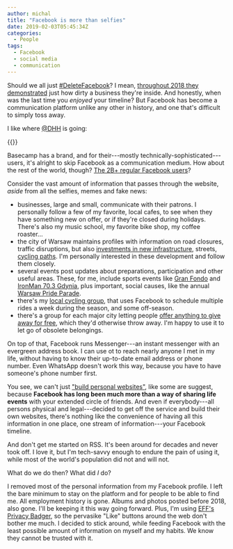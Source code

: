 ```yaml
---
author: michal
title: "Facebook is more than selfies"
date: 2019-02-03T05:45:34Z
categories:
  - People
tags:
  - Facebook
  - social media
  - communication
---
```


Should we all just [#DeleteFacebook][twitter-deletefacebook]? I mean, [throughout 2018 they demonstrated][facebook-scandals] just how dirty a business they're inside. And honestly, when was the last time you *enjoyed* your timeline? But Facebook has become a communication platform unlike any other in history, and one that's difficult to simply toss away.

<!--more-->

I like where [@DHH](https://twitter.com/dhh) is going:

{{<tweet user="dhh" id="1075513588859645952">}}

Basecamp has a brand, and for their---mostly technically-sophisticated---users, it's alright to skip Facebook as a communication medium. How about the rest of the world, though? [The 2B+ regular Facebook users][statista-facebook-users]?

Consider the vast amount of information that passes through the website, *aside* from all the selfies, memes and fake news:

* businesses, large and small, communicate with their patrons. I personally follow a few of my favorite, local cafes, to see when they have something new on offer, or if they're closed during holidays. There's also my music school, my favorite bike shop, my coffee roaster...
* the city of Warsaw maintains profiles with information on road closures, traffic disruptions, but also [investments in new infrastructure][facebook-infoulice], streets, [cycling paths][facebook-rowery]. I'm personally interested in these development and follow them closely.
* several events post updates about preparations, participation and other useful areas. These, for me, include sports events like [Gran Fondo][facebook-gran-fondo] and [IronMan 70.3 Gdynia][facebook-ironman], plus important, social causes, like the annual [Warsaw Pride Parade][facebook-warsaw-pride].
* there's my [local cycling group][facebook-ustawki], that uses Facebook to schedule multiple rides a week during the season, and some off-season.
* there's a group for each major city letting people [offer anything to give away for free][facebook-smieciarka], which they'd otherwise throw away. I'm happy to use it to let go of obsolete belongings.

On top of that, Facebook runs Messenger---an instant messenger with an evergreen address book. I can use ot to reach nearly anyone I met in my life, without having to know their up-to-date email address or phone number. Even WhatsApp doesn't work this way, because you have to have someone's phone number first.

You see, we can't just ["build personal websites"][vice-personal-websites], like some are suggest, because **Facebook has long been much more than a way of sharing life events** with your extended circle of friends. And even if everybody---all persons physical and legal---decided to get off the service and build their own websites, there's nothing like the convenience of having all this information in one place, one stream of information---your Facebook timeline.

And don't get me started on RSS. It's been around for decades and never took off. I love it, but I'm tech-savvy enough to endure the pain of using it, while most of the world's population did not and will not.

What do we do then? What did *I* do?

I removed most of the personal information from my Facebook profile. I left the bare minimum to stay on the platform and for people to be able to find me. All employment history is gone. Albums and photos posted before 2018, also gone. I'll be keeping it this way going forward. Plus, I'm using [EFF's Privacy Badger][eff-privacy-badger], so the pervasike "Like" buttons around the web don't bother me much. I decided to stick around, while feeding Facebook with the least possible amount of information on myself and my habits. We know they cannot be trusted with it.


[eff-privacy-badger]: https://www.eff.org/privacybadger
[facebook-gran-fondo]: https://www.facebook.com/GFgdynia/
[facebook-infoulice]: https://www.facebook.com/infoulice/
[facebook-ironman]: https://www.facebook.com/polandtriathlon/
[facebook-rowery]: https://www.facebook.com/PelnomocnikRowerowyWarszawa/
[facebook-scandals]: https://www.buzzfeednews.com/article/ryanmac/literally-just-a-big-list-of-facebooks-2018-scandals
[facebook-smieciarka]: https://www.facebook.com/groups/Uwaga.smieciarka.jedzie/
[facebook-ustawki]: https://www.facebook.com/groups/460429290973945/
[facebook-warsaw-pride]: https://www.facebook.com/paradarownosci/
[statista-facebook-users]: https://www.statista.com/statistics/264810/number-of-monthly-active-facebook-users-worldwide/
[twitter-deletefacebook]: https://twitter.com/hashtag/DeleteFacebook
[vice-personal-websites]: https://motherboard.vice.com/en_us/article/vbanny/we-should-replace-facebook-with-personal-websites
